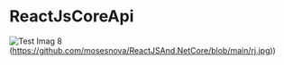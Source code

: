 # ReactJsCoreApi
 
![Test Imag 8](https://github.com/mosesnova/ReactJSSAnd.NetCore/blob/main/rj.jpg])(https://github.com/mosesnova/ReactJSAnd.NetCore/blob/main/rj.jpg))
